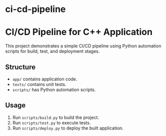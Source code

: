 # ci-cd-pipeline
# CI/CD Pipeline for C++ Application

This project demonstrates a simple CI/CD pipeline using Python automation scripts for build, test, and deployment stages.

## Structure
- `app/` contains application code.
- `tests/` contains unit tests.
- `scripts/` has Python automation scripts.

## Usage
1. Run `scripts/build.py` to build the project.
2. Run `scripts/test.py` to execute tests.
3. Run `scripts/deploy.py` to deploy the built application.
